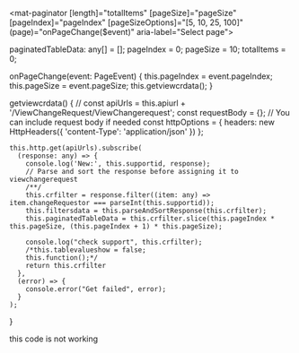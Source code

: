  <mat-paginator [length]="totalItems"
                [pageSize]="pageSize"
                [pageIndex]="pageIndex"
                [pageSizeOptions]="[5, 10, 25, 100]"
                (page)="onPageChange($event)"
                aria-label="Select page">
 </mat-paginator>


   paginatedTableData: any[] = [];
  pageIndex = 0;
  pageSize = 10;
  totalItems = 0;

  onPageChange(event: PageEvent) {
    this.pageIndex = event.pageIndex;
    this.pageSize = event.pageSize;
    this.getviewcrdata();
  }

  getviewcrdata() {
    //
    const apiUrls = this.apiurl + '/ViewChangeRequest/ViewChangerequest';
    const requestBody = {}; // You can include request body if needed
    const httpOptions = {
      headers: new HttpHeaders({
        'content-Type': 'application/json'
      })
    };

    this.http.get(apiUrls).subscribe(
      (response: any) => {
        console.log('New:', this.supportid, response);
        // Parse and sort the response before assigning it to viewchangerequest
        /**/
        this.crfilter = response.filter((item: any) => item.changeRequestor === parseInt(this.supportid));
        this.filtersdata = this.parseAndSortResponse(this.crfilter);
        this.paginatedTableData = this.crfilter.slice(this.pageIndex * this.pageSize, (this.pageIndex + 1) * this.pageSize);

        console.log("check support", this.crfilter);
        /*this.tablevalueshow = false;
        this.function();*/
        return this.crfilter
      },
      (error) => {
        console.error("Get failed", error);
      }
    );
  }

this code is not working
